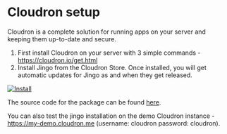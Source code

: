 # Cloudron setup

Cloudron is a complete solution for running apps on your server and keeping them up-to-date and secure.

1. First install Cloudron on your server with 3 simple commands - https://cloudron.io/get.html
2. Install Jingo from the Cloudron Store. Once installed, you will get automatic updates for Jingo as and when they get released.

[![Install](https://cloudron.io/img/button.svg)](https://cloudron.io/button.html?app=io.github.sdelements.lets_chat.cloudronapp)

The source code for the package can be found [here](https://git.cloudron.io/cloudron/letschat-app/).

You can also test the jingo installation on the demo Cloudron instance - https://my-demo.cloudron.me (username: cloudron password: cloudron).
